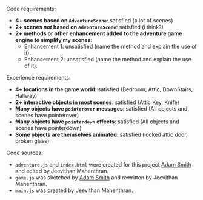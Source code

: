 Code requirements:
- **4+ scenes based on `AdventureScene`**: satisfied (a lot of scenes)
- **2+ scenes *not* based on `AdventureScene`**: satisfied (i think?)
- **2+ methods or other enhancement added to the adventure game engine to simplify my scenes**:
    - Enhancement 1: unsatisfied (name the method and explain the use of it).
    - Enhancement 2: unsatisfied (name the method and explain the use of it).

Experience requirements:
- **4+ locations in the game world**: satisfied (Bedroom, Attic, DownStairs, Hallway)
- **2+ interactive objects in most scenes**: satisfied (Attic Key, Knife)
- **Many objects have `pointerover` messages**: satisfied (All objects and scenes have pointerover)
- **Many objects have `pointerdown` effects**: satisfied (All objects and scenes have pointerdown)
- **Some objects are themselves animated**: satisfied (locked attic door, broken glass)

Code sources:
- `adventure.js` and `index.html` were created for this project [Adam Smith](https://github.com/rndmcnlly) and edited by Jeevithan Mahenthran.
- `game.js` was sketched by [Adam Smith](https://github.com/rndmcnlly) and rewritten by Jeevithan Mahenthran.
- `main.js` was created by Jeevithan Mahenthran.
